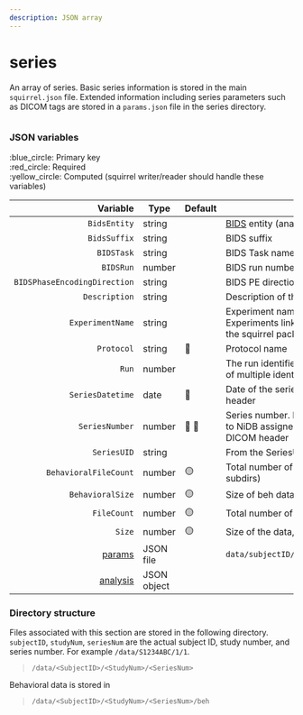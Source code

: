 ```yaml
---
description: JSON array
---
```


# series

An array of series. Basic series information is stored in the main `squirrel.json` file. Extended information including series parameters such as DICOM tags are stored in a `params.json` file in the series directory.

<figure><img src="https://mermaid.ink/img/pako:eNqVlEFrgzAUx7-KZBQU6ijDXRz0tF3G2GC9DS-v5tlmVSNJ3Cql332JMWl1PbQezPsnv39e8h56IDmnSFKyEdBsg7fPrA70IzhX4evq472PojheUlAQmlf0dEL0fAP5DjYYDuN0lTVYshpl6KMJgfsGBauwVjI8iyeUSRxTlivGaxBdONGRhfvZeLkRvG2ghrKTOnGvAifdvgMq2_U35jq1C9y604ZRLWV6o2G8QPC1RPED5jAyPBcXWFYrvayv2MMj5WmbyKTW5TCZ--H_sr0Uk6ELPNIb4nvTHgGVLFhpOmRCh9j3bHZCTUkMKEdtns3OumKwk7TwSQf9ROR8vuP9OQZhPU5NHO4axuBia3BqZPBXUF2JgT--Ycr0riiKua6V4DuMKcgtCAFd-jA2jbLcYpxU4RbrqBTXGCd239FrvNZjm-x5fFws5taR3iVJMsTxL6NqmybNnsxJhaICRvWf4WB2yojaYoUZSXVIsYC2VBnJ6qNG20bXHl8oU1yQtIBS4pxAq_iqq3OSKtGig54Z6B9N5Sn9mX5x7vTxD8AkkTU?type=png" alt=""><figcaption></figcaption></figure>

### JSON variables

:blue\_circle: Primary key\
:red\_circle: Required\
:yellow\_circle: Computed (squirrel writer/reader should handle these variables)

<table data-full-width="true"><thead><tr><th width="238.99111900532864" align="right">Variable</th><th width="131">Type</th><th width="101">Default</th><th>Description</th></tr></thead><tbody><tr><td align="right"><code>BidsEntity</code></td><td>string</td><td></td><td><a href="https://bids.neuroimaging.io/">BIDS</a> entity (anat, fmri, dwi, etc)</td></tr><tr><td align="right"><code>BidsSuffix</code></td><td>string</td><td></td><td>BIDS suffix</td></tr><tr><td align="right"><code>BIDSTask</code></td><td>string</td><td></td><td>BIDS Task name</td></tr><tr><td align="right"><code>BIDSRun</code></td><td>number</td><td></td><td>BIDS run number</td></tr><tr><td align="right"><code>BIDSPhaseEncodingDirection</code></td><td>string</td><td></td><td>BIDS PE direction</td></tr><tr><td align="right"><code>Description</code></td><td>string</td><td></td><td>Description of the series</td></tr><tr><td align="right"><code>ExperimentName</code></td><td>string</td><td></td><td>Experiment name associated with this series. Experiments link to the <a href="../../../../experiments.md">experiments</a> section of the squirrel package</td></tr><tr><td align="right"><code>Protocol</code></td><td>string</td><td><span data-gb-custom-inline data-tag="emoji" data-code="1f534">🔴</span></td><td>Protocol name</td></tr><tr><td align="right"><code>Run</code></td><td>number</td><td></td><td>The run identifies order of acquisition in cases of multiple identical series.</td></tr><tr><td align="right"><code>SeriesDatetime</code></td><td>date</td><td><span data-gb-custom-inline data-tag="emoji" data-code="1f534">🔴</span></td><td>Date of the series, usually taken from the DICOM header</td></tr><tr><td align="right"><code>SeriesNumber</code></td><td>number</td><td><span data-gb-custom-inline data-tag="emoji" data-code="1f534">🔴</span> <span data-gb-custom-inline data-tag="emoji" data-code="1f535">🔵</span></td><td>Series number. May be sequential, correspond to NiDB assigned series number, or taken from DICOM header</td></tr><tr><td align="right"><code>SeriesUID</code></td><td>string</td><td></td><td>From the SeriesUID DICOM tag</td></tr><tr><td align="right"><code>BehavioralFileCount</code></td><td>number</td><td><span data-gb-custom-inline data-tag="emoji" data-code="1f7e1">🟡</span></td><td>Total number of beh files (including files in subdirs)</td></tr><tr><td align="right"><code>BehavioralSize</code></td><td>number</td><td><span data-gb-custom-inline data-tag="emoji" data-code="1f7e1">🟡</span></td><td>Size of beh data, in bytes</td></tr><tr><td align="right"><code>FileCount</code></td><td>number</td><td><span data-gb-custom-inline data-tag="emoji" data-code="1f7e1">🟡</span></td><td>Total number of files (including files in subdirs)</td></tr><tr><td align="right"><code>Size</code></td><td>number</td><td><span data-gb-custom-inline data-tag="emoji" data-code="1f7e1">🟡</span></td><td>Size of the data, in bytes</td></tr><tr><td align="right"><a href="params.md">params</a></td><td>JSON file</td><td></td><td><code>data/subjectID/studyNum/seriesNum/params.json</code></td></tr><tr><td align="right"><a href="../analysis.md">analysis</a></td><td>JSON object</td><td></td><td> </td></tr></tbody></table>

### Directory structure

Files associated with this section are stored in the following directory. `subjectID`, `studyNum`, `seriesNum` are the actual subject ID, study number, and series number. For example `/data/S1234ABC/1/1`.

> `/data/<SubjectID>/<StudyNum>/<SeriesNum>`

Behavioral data is stored in

> `/data/<SubjectID>/<StudyNum>/<SeriesNum>/beh`

